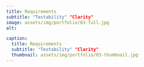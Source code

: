```yaml
---
title: Requirements
subtitle: "Testability" "Clarity"
image: assets/img/portfolio/03-full.jpg
alt: 

caption:
  title: Requirements
  subtitle: "Testability" "Clarity"
  thumbnail: assets/img/portfolio/03-thumbnail.jpg
---
```


